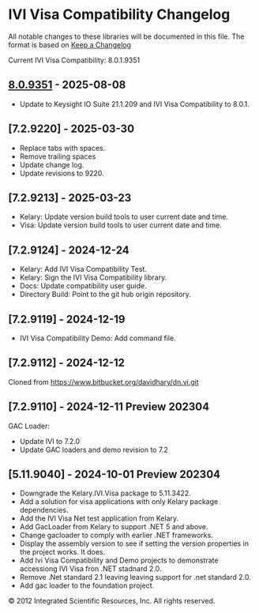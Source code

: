 # IVI Visa Compatibility Changelog
All notable changes to these libraries will be documented in this file.
The format is based on [Keep a Changelog](https://keepachangelog.com/en/1.0.0/)

[8.0.9351]: https://www.github.com/atecoder/dn.vi.ivi

Current IVI Visa Compatibility: 8.0.1.9351

## [8.0.9351] - 2025-08-08
- Update to Keysight IO Suite 21.1.209 and IVI Visa Compatibility to 8.0.1.

## [7.2.9220] - 2025-03-30
- Replace tabs with spaces.
- Remove trailing spaces 
- Update change log.
- Update revisions to 9220.

## [7.2.9213] - 2025-03-23
* Kelary: Update version build tools to user current date and time.
* Visa: Update version build tools to user current date and time. 

## [7.2.9124] - 2024-12-24
* Kelary: Add IVI Visa Compatibility Test.
* Kelary: Sign the IVI Visa Compatibility library.
* Docs: Update compatibility user guide.
* Directory Build: Point to the git hub origin repository.

## [7.2.9119] - 2024-12-19
* IVI Visa Compatibility Demo: Add command file.

## [7.2.9112] - 2024-12-12
Cloned from https://www.bitbucket.org/davidhary/dn.vi.git

## [7.2.9110] - 2024-12-11 Preview 202304
GAC Loader:
* Update IVI to 7.2.0
* Update GAC loaders and demo revision to 7.2

## [5.11.9040] - 2024-10-01 Preview 202304
* Downgrade the Kelary.IVI.Visa package to 5.11.3422.
* Add a solution for visa applications with only Kelary package dependencies.
* Add the IVI Visa Net test application from Kelary.
* Add GacLoader from Kelary to support .NET 5 and above.
* Change gacloader to comply with earlier .NET frameworks.
* Display the assembly version to see if setting the version properties in the project works. It does.
* Add Ivi Visa Compatibility and Demo projects to demonstrate accessiong IVI Visa fron .NET stadnard 2.0.
* Remove .Net standard 2.1 leaving leaving support for .net standard 2.0.
* Add gac loader to the foundation project.

&copy; 2012 Integrated Scientific Resources, Inc. All rights reserved.

[vs.VI]: https://www.github.com/atecoder/dn.vi.ivi
[vs.Visa]: https://bitbucket.org/davidhary/vs.io.visa
